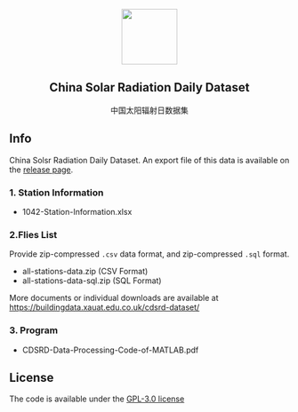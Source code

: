 <p align="center">
 <img width="100px" src="favicon.ico" align="center">
 <h2 align="center">China Solar Radiation Daily Dataset</h2>
 <p align="center">中国太阳辐射日数据集</p>
</p>


## Info

China Solsr Radiation Daily Dataset. An export file of this data is available on the [release page](https://github.com/buildingdata/csrdd-dataset/releases).

### 1. Station Information

- 1042-Station-Information.xlsx

### 2.Flies List

Provide zip-compressed `.csv` data format, and zip-compressed `.sql` format.

+ all-stations-data.zip (CSV Format)
+ all-stations-data-sql.zip (SQL Format)

More documents or individual downloads are available at https://buildingdata.xauat.edu.co.uk/cdsrd-dataset/

### 3. Program

- CDSRD-Data-Processing-Code-of-MATLAB.pdf

## License

The code is available under the [GPL-3.0 license](https://github.com/buildingdata/csrdd-dataset/blob/main/LICENSE)
